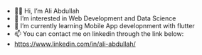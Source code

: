 - 👋🏼 Hi, I’m Ali Abdullah
- 👀 I’m interested in Web Development and Data Science
- 🌱 I’m currently learning Mobile App developnment with flutter
- 📫 You can contact me on linkedin through the link below:
- https://www.linkedin.com/in/ali-abdullah/

<!---
ali-ab-2003/ali-ab-2003 is a ✨ special ✨ repository because its `README.md` (this file) appears on your GitHub profile.
You can click the Preview link to take a look at your changes.
--->

